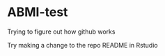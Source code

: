 # ABMI-test
Trying to figure out how github works

Try making a change to the repo README in Rstudio